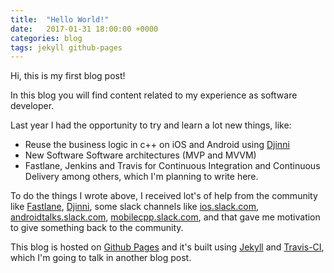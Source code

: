 ```yaml
---
title:  "Hello World!"
date:   2017-01-31 18:00:00 +0000
categories: blog
tags: jekyll github-pages
---
```


Hi, this is my first blog post!

In this blog you will find content related to my experience as software developer.

Last year I had the opportunity to try and learn a lot new things, like:
- Reuse the business logic in c++ on iOS and Android using [Djinni](https://github.com/dropbox/djinni)
- New Software Software architectures (MVP and MVVM)
- Fastlane, Jenkins and Travis for Continuous Integration and Continuous Delivery
among others, which I'm planning to write here.

To do the things I wrote above, I received lot's of help from the community like [Fastlane](https://github.com/fastlane/fastlane), [Djinni](https://github.com/dropbox/djinni), some slack channels like [ios.slack.com](ios.slack.com), [androidtalks.slack.com](androidtalks.slack.com), [mobilecpp.slack.com](mobilecpp.slack.com), and that gave me motivation to give something back to the community.

This blog is hosted on [Github Pages](https://pages.github.com) and it's built using [Jekyll](https://jekyllrb.com) and [Travis-CI](https://travis-ci.org), which I'm going to talk in another blog post.
